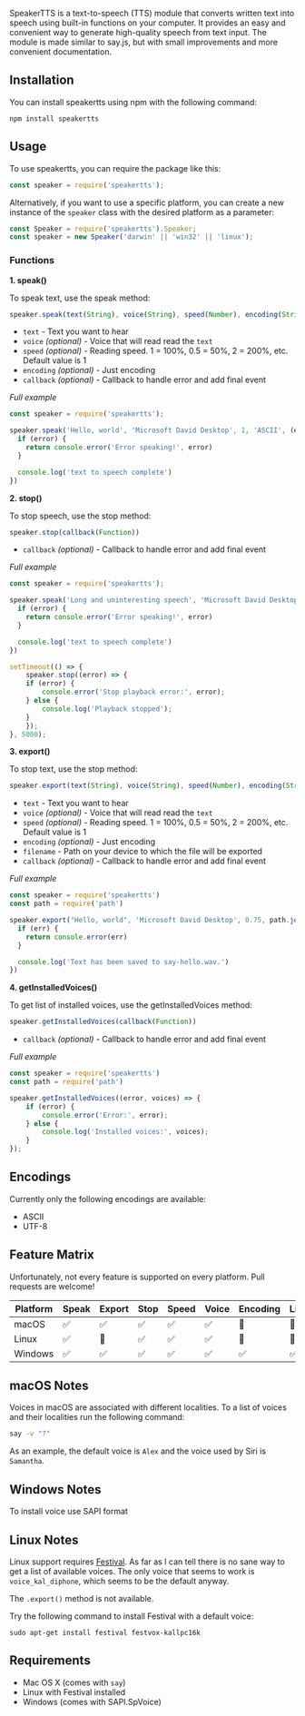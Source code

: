 SpeakerTTS is a text-to-speech (TTS) module that converts written text into speech using built-in functions on your computer. It provides an easy and convenient way to generate high-quality speech from text input. The module is made similar to say.js, but with small improvements and more convenient documentation.

## Installation

You can install speakertts using npm with the following command:
```shell
npm install speakertts
```

## Usage

To use speakertts, you can require the package like this:
```javascript
const speaker = require('speakertts');
```

Alternatively, if you want to use a specific platform, you can create a new instance of the `speaker` class with the desired platform as a parameter:
```javascript
const Speaker = require('speakertts').Speaker;
const speaker = new Speaker('darwin' || 'win32' || 'linux');
```

### Functions

**1. speak()**

To speak text, use the speak method:
```javascript
speaker.speak(text(String), voice(String), speed(Number), encoding(String), callback(Function))
```

- `text` - Text you want to hear
- `voice` *(optional)* - Voice that will read read the `text`
- `speed` *(optional)* - Reading speed. 1 = 100%, 0.5 = 50%, 2 = 200%, etc. Default value is 1
- `encoding` *(optional)* - Just encoding
- `callback` *(optional)* - Callback to handle error and add final event

*Full example*
```javascript
const speaker = require('speakertts');

speaker.speak('Hello, world', 'Microsoft David Desktop', 1, 'ASCII', (error) => {
  if (error) {
    return console.error('Error speaking!', error)
  }

  console.log('text to speech complete')
})
```

**2. stop()**

To stop speech, use the stop method:
```javascript
speaker.stop(callback(Function))
```

- `callback` *(optional)* - Callback to handle error and add final event

*Full example*
```javascript
const speaker = require('speakertts');

speaker.speak('Long and uninteresting speech', 'Microsoft David Desktop', 1, 'ASCII', (error) => {
  if (error) {
    return console.error('Error speaking!', error)
  }

  console.log('text to speech complete')
})

setTimeout(() => {
    speaker.stop((error) => {
    if (error) {
        console.error('Stop playback error:', error);
    } else {
        console.log('Playback stopped');
    }
    });
}, 5000);
```

**3. export()**

To stop text, use the stop method:
```javascript
speaker.export(text(String), voice(String), speed(Number), encoding(String), filename(String), callback(Function))
```

- `text` - Text you want to hear
- `voice` *(optional)* - Voice that will read read the `text`
- `speed` *(optional)* - Reading speed. 1 = 100%, 0.5 = 50%, 2 = 200%, etc. Default value is 1
- `encoding` *(optional)* - Just encoding
- `filename` - Path on your device to which the file will be exported
- `callback` *(optional)* - Callback to handle error and add final event

*Full example*
```javascript
const speaker = require('speakertts')
const path = require('path')

speaker.export("Hello, world", 'Microsoft David Desktop', 0.75, path.join(__dirname, 'say-hello.wav'), (err) => {
  if (err) {
    return console.error(err)
  }

  console.log('Text has been saved to say-hello.wav.')
})
```

**4. getInstalledVoices()**

To get list of installed voices, use the getInstalledVoices method:
```javascript
speaker.getInstalledVoices(callback(Function))
```

- `callback` *(optional)* - Callback to handle error and add final event

*Full example*
```javascript
const speaker = require('speakertts')
const path = require('path')

speaker.getInstalledVoices((error, voices) => {
    if (error) {
        console.error('Error:', error);
    } else {
        console.log('Installed voices:', voices);
    }
});
```

## Encodings

Currently only the following encodings are available:
- ASCII
- UTF-8

## Feature Matrix

Unfortunately, not every feature is supported on every platform. Pull requests are welcome!

Platform | Speak | Export | Stop | Speed | Voice | Encoding | List
---------|-------|--------|------|-------|-------|-----|------|
macOS    | :white_check_mark: | :white_check_mark: | :white_check_mark: | :white_check_mark: | :white_check_mark: | :no_entry_sign: | :no_entry_sign:
Linux    | :white_check_mark: | :no_entry_sign:    | :white_check_mark: | :white_check_mark: | :white_check_mark: | :no_entry_sign: | :no_entry_sign:
Windows  | :white_check_mark: | :white_check_mark: | :white_check_mark: | :white_check_mark: | :white_check_mark: | :white_check_mark: | :white_check_mark:


## macOS Notes

Voices in macOS are associated with different localities. To a list of voices and their localities run the following command:

```sh
say -v "?"
```

As an example, the default voice is `Alex` and the voice used by Siri is `Samantha`.


## Windows Notes

To install voice use SAPI format

## Linux Notes

Linux support requires [Festival](http://www.cstr.ed.ac.uk/projects/festival/). As far as I can tell there is no sane way to get a list of available voices. The only voice that seems to work is `voice_kal_diphone`, which seems to be the default anyway.

The `.export()` method is not available.

Try the following command to install Festival with a default voice:

```shell
sudo apt-get install festival festvox-kallpc16k
```


## Requirements

* Mac OS X (comes with `say`)
* Linux with Festival installed
* Windows (comes with SAPI.SpVoice)
